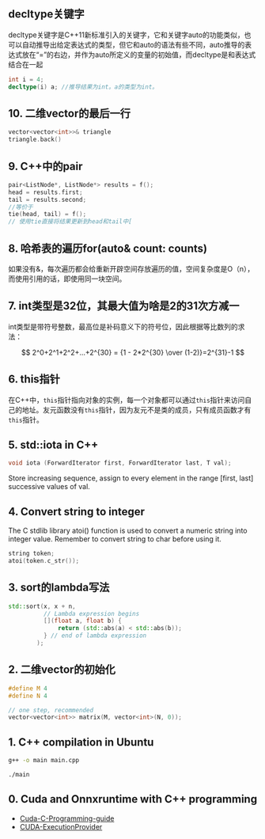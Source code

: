 ## decltype关键字  
decltype关键字是C++11新标准引入的关键字，它和关键字auto的功能类似，也可以自动推导出给定表达式的类型，但它和auto的语法有些不同，auto推导的表达式放在“=”的右边，并作为auto所定义的变量的初始值，而decltype是和表达式结合在一起
```C++
int i = 4;
decltype(i) a; //推导结果为int。a的类型为int。
```

## 10. 二维vector的最后一行
```C++
vector<vector<int>>& triangle
triangle.back()
```

## 9. C++中的pair
```C++
pair<ListNode*, ListNode*> results = f();
head = results.first;
tail = results.second;
//等价于
tie(head, tail) = f();
// 使用tie直接将结果更新到head和tail中[
```

## 8. 哈希表的遍历for(auto& count: counts)
如果没有&，每次遍历都会给重新开辟空间存放遍历的值，空间复杂度是O（n），而使用引用的话，即使用同一块空间。

## 7. int类型是32位，其最大值为啥是2的31次方减一
int类型是带符号整数，最高位是补码意义下的符号位，因此根据等比数列的求法：

$$ 2^0+2^1+2^2+...+2^{30} = {1 - 2*2^{30} \over (1-2)}=2^{31}-1 $$

## 6. this指针
在C++中，`this`指针指向对象的实例，每一个对象都可以通过`this`指针来访问自己的地址。友元函数没有`this`指针，因为友元不是类的成员，只有成员函数才有`this`指针。

## 5. std::iota in C++
```C++
void iota (ForwardIterator first, ForwardIterator last, T val);
```
Store increasing sequence, assign to every element in the range [first, last] successive values of val.

## 4. Convert string to integer
The C stdlib library atoi() function is used to convert a numeric string into integer value. Remember to convert string to char before using it.
```C++
string token;
atoi(token.c_str());
```

## 3. sort的lambda写法
```c++
std::sort(x, x + n,
          // Lambda expression begins
          [](float a, float b) {
              return (std::abs(a) < std::abs(b));
          } // end of lambda expression
        );
```

## 2. 二维vector的初始化
```C++
#define M 4
#define N 4

// one step, recommended
vector<vector<int>> matrix(M, vector<int>(N, 0));
```

## 1. C++ compilation in Ubuntu
```bash
g++ -o main main.cpp
```
```bash
./main
```


## 0. Cuda and Onnxruntime with C++ programming
- [Cuda-C-Programming-guide](https://docs.nvidia.com/cuda/cuda-c-programming-guide/)  
- [CUDA-ExecutionProvider](https://onnxruntime.ai/docs/execution-providers/CUDA-ExecutionProvider.html)
